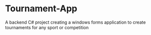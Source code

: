 # Tournament-App
A backend C# project creating a windows forms application to create tournaments for any sport or competition

